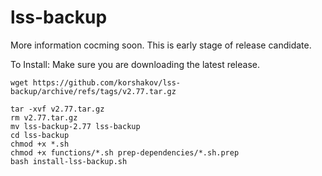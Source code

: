 # lss-backup

More information cocming soon. This is early stage of release candidate.

To Install:
Make sure you are downloading the latest release.
```
wget https://github.com/korshakov/lss-backup/archive/refs/tags/v2.77.tar.gz
```
```
tar -xvf v2.77.tar.gz
rm v2.77.tar.gz
mv lss-backup-2.77 lss-backup
cd lss-backup
chmod +x *.sh
chmod +x functions/*.sh prep-dependencies/*.sh.prep
bash install-lss-backup.sh
```
